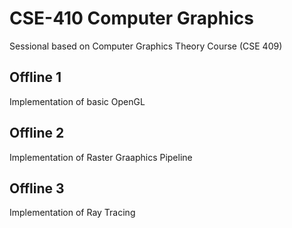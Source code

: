 # CSE-410 Computer Graphics
Sessional based on Computer Graphics Theory Course (CSE 409)

## Offline 1
Implementation of basic OpenGL

## Offline 2
Implementation of Raster Graaphics Pipeline

## Offline 3 
Implementation of Ray Tracing
